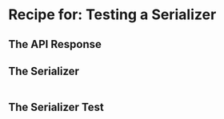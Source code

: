 # Recipe for: Testing a Serializer

## The API Response

## The Serializer

```javascript
```

## The Serializer Test

```javascript
```